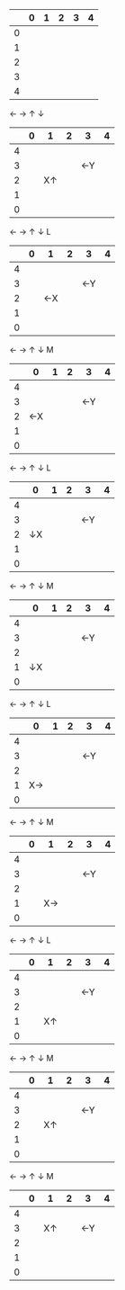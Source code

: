|     |  0  |  1  |  2  |  3  | 4   |
| :-: | :-: | :-: | :-: | :-: | --- |
|  0  |     |     |     |     |     |
|  1  |     |     |     |     |     |
|  2  |     |     |     |     |     |
|  3  |     |     |     |     |     |
|  4  |     |     |     |     |     |

<!-- ----------------------------------------------------------------------- -->

← → ↑ ↓

|     |  0  |  1  |  2  |  3  | 4   |
| :-: | :-: | :-: | :-: | :-: | --- |
|  4  |     |     |     |     |     |
|  3  |     |     |     | ←Y  |     |
|  2  |     | X↑  |     |     |     |
|  1  |     |     |     |     |     |
|  0  |     |     |     |     |     |

← → ↑ ↓
L

|     |  0  |  1  |  2  |  3  | 4   |
| :-: | :-: | :-: | :-: | :-: | --- |
|  4  |     |     |     |     |     |
|  3  |     |     |     | ←Y  |     |
|  2  |     | ←X  |     |     |     |
|  1  |     |     |     |     |     |
|  0  |     |     |     |     |     |

← → ↑ ↓
M

|     |  0  |  1  |  2  |  3  | 4   |
| :-: | :-: | :-: | :-: | :-: | --- |
|  4  |     |     |     |     |     |
|  3  |     |     |     | ←Y  |     |
|  2  | ←X  |     |     |     |     |
|  1  |     |     |     |     |     |
|  0  |     |     |     |     |     |

← → ↑ ↓
L

|     |  0  |  1  |  2  |  3  | 4   |
| :-: | :-: | :-: | :-: | :-: | --- |
|  4  |     |     |     |     |     |
|  3  |     |     |     | ←Y  |     |
|  2  | ↓X  |     |     |     |     |
|  1  |     |     |     |     |     |
|  0  |     |     |     |     |     |

← → ↑ ↓
M

|     |  0  |  1  |  2  |  3  | 4   |
| :-: | :-: | :-: | :-: | :-: | --- |
|  4  |     |     |     |     |     |
|  3  |     |     |     | ←Y  |     |
|  2  |     |     |     |     |     |
|  1  | ↓X  |     |     |     |     |
|  0  |     |     |     |     |     |

← → ↑ ↓
L

|     |  0  |  1  |  2  |  3  | 4   |
| :-: | :-: | :-: | :-: | :-: | --- |
|  4  |     |     |     |     |     |
|  3  |     |     |     | ←Y  |     |
|  2  |     |     |     |     |     |
|  1  | X→  |     |     |     |     |
|  0  |     |     |     |     |     |

← → ↑ ↓
M

|     |  0  |  1  |  2  |  3  | 4   |
| :-: | :-: | :-: | :-: | :-: | --- |
|  4  |     |     |     |     |     |
|  3  |     |     |     | ←Y  |     |
|  2  |     |     |     |     |     |
|  1  |     | X→  |     |     |     |
|  0  |     |     |     |     |     |

← → ↑ ↓
L

|     |  0  |  1  |  2  |  3  | 4   |
| :-: | :-: | :-: | :-: | :-: | --- |
|  4  |     |     |     |     |     |
|  3  |     |     |     | ←Y  |     |
|  2  |     |     |     |     |     |
|  1  |     | X↑  |     |     |     |
|  0  |     |     |     |     |     |

← → ↑ ↓
M

|     |  0  |  1  |  2  |  3  | 4   |
| :-: | :-: | :-: | :-: | :-: | --- |
|  4  |     |     |     |     |     |
|  3  |     |     |     | ←Y  |     |
|  2  |     | X↑  |     |     |     |
|  1  |     |     |     |     |     |
|  0  |     |     |     |     |     |

← → ↑ ↓
M

|     |  0  |  1  |  2  |  3  | 4   |
| :-: | :-: | :-: | :-: | :-: | --- |
|  4  |     |     |     |     |     |
|  3  |     | X↑  |     | ←Y  |     |
|  2  |     |     |     |     |     |
|  1  |     |     |     |     |     |
|  0  |     |     |     |     |     |
